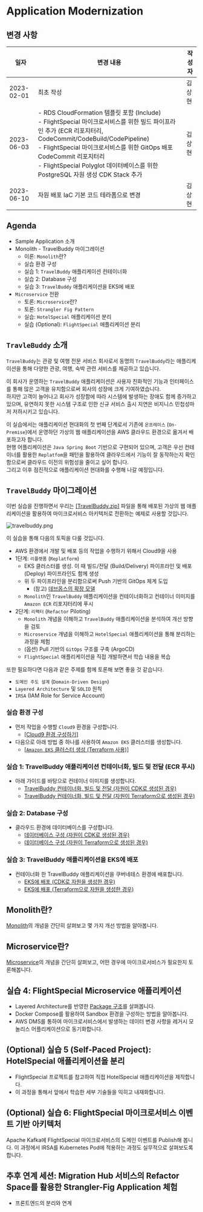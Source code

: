 # Application Modernization

## 변경 사항<br>
| 일자         | 변경 내용 | 작성자 |
|------------|---------------------------------------------------------------------------------------------------------------------------------------------------------------------------------------------------------------------------------------------------------------|-----|
| 2023-02-01 | 최초 작성  | 김상현 |
| 2023-06-03 | - RDS CloudFormation 템플릿 포함 (Include)<br/>- FlightSpecial 마이크로서비스를 위한 빌드 파이프라인 추가 (ECR 리포지터리, CodeCommit/CodeBuild/CodePipeline)<br/>- FlightSpecial 마이크로서비스를 위한 GitOps 배포 CodeCommit 리포지터리<br/>- FlightSpecial Polyglot 데이터베이스를 위한 PostgreSQL 자원 생성 CDK Stack 추가 | 김상현 |
| 2023-06-10 | 자원 배포 IaC 기본 코드 테라폼으로 변경 | 김상현 |

## Agenda

- Sample Application 소개
- Monolith - TravelBuddy 마이그레이션
  - 이론: `Monolith`란?
  - 실습 환경 구성
  - 실습 1: `TravelBuddy` 애플리케이션 컨테이너화
  - 실습 2: Database 구성
  - 실습 3: `TravelBuddy` 애플리케이션을 EKS에 배포
- `Microservice` 전환
  - 토론: `Microservice`란?
  - 토론: `Strangler Fig Pattern`
  - 실습: `HotelSpecial` 애플리케이션 분리
  - 실습 (Optional): `FlightSpecial` 애플리케이션 분리

## ```TravleBuddy``` 소개
`TravelBuddy`는 관광 및 여행 전문 서비스 회사로서 동명의 `TravelBuddy`라는 애플리케이션을 통해 다양한 관광, 여행, 숙박 관련 서비스를 제공하고 있습니다.<br>

이 회사가 운영하는 `TravelBuddy` 애플리케이션은 사용자 친화적인 기능과 인터페이스를 통해 많은 고객을 유치함으로써 회사의 성장에 크게 기여하였습니다.<br>
하지만 고객이 늘어나고 회사가 성장함에 따라 시스템에 발생하는 장애도 함께 증가하고 있으며, 유연하지 못한 시스템 구조로 인한 신규 서비스 출시 지연은 비지니스 민첩성마저 저하시키고 있습니다.<br>

이 실습에서는 애플리케이션 현대화의 첫 번째 단계로서 기존에 `온프레미스` (`On-Premise`)에서 운영하던 가상의 웹 애플리케이션을 AWS 클라우드 환경으로 옮겨서 배포하고자 합니다.<br>
현행 어플리케이션은 `Java Spring Boot` 기반으로 구현되어 있으며, 고객은 우선 컨테이너를 활용한 `Replatfom`을 패턴을 활용하여 클라우드에서 기능이 잘 동작하는지 확인함으로써 클라우드 이전의 위험성을 줄이고 싶어 합니다.<br>
그리고 이후 점진적으로 애플리케이션 현대화를 수행해 나갈 예정입니다.

## `TravelBuddy` 마이그레이션
이번 실습을 진행하면서 우리는 [[TravelBuddy.zip]](prepare/TravelBuddy.zip) 파일을 통해 배포된 가상의 웹 애플리케이션을 활용하여 마이크로서비스 아키텍처로 전환하는 예제로 사용할 것입니다.

![travelbuddy.png](./docs/assets/travelbuddy.png)

이 실습을 통해 다음의 토픽을 다룰 것입니다.
- AWS 환경에서 개발 및 배포 등의 작업을 수행하기 위해서 Cloud9을 사용
- 1단계: `리플랫폼` (`Replatform`)
  - EKS 클러스터를 생성. 이 때 빌드/전달 (Build/Delivery) 파이프라인 및 배포 (Deploy) 파이프라인도 함께 생성
  - 위 두 파이프라인을 분리함으로써 Push 기반의 GitOps 체계 도입
    - (참고) [데브옵스의 확장 모델](https://www.samsungsds.com/kr/insights/gitops.html)
  - `Monolith`인 `TravelBuddy` 애플리케이션을 컨테이너화하고 컨테이너 이미지를 `Amazon ECR` 리포지터리에 푸시
- 2단계: `리팩터` (`Refactor` Piloting)
  - `Monolith` 개념을 이해하고 `TravelBuddy` 애플리케이션을 분석하여 개선 방향을 검토
  - `Microservice` 개념을 이해하고 `HotelSpecial` 애플리케이션을 통해 분리하는 과정을 체험
  - (옵션) Pull 기반의 `GitOps` 구조를 구축 (ArgoCD)
  - `FlightSpecial` 애플리케이션을 직접 개발하면서 학습 내용을 복습

또한 필요하다면 다음과 같은 주제를 함께 토론해 보면 좋을 것 같습니다.<br>
- `도메인 주도 설계` (`Domain-Driven Design`)
- `Layered Architecture` 및 `SOLID` 원칙
- `IRSA` (IAM Role for Service Account)

### 실습 환경 구성
- 먼저 작업을 수행할 `Cloud9` 환경을 구성합니다.
  - [[Cloud9 환경 구성하기]](./docs/cloud9-latest.md)
- 다음으로 아래 방법 중 하나를 사용하여 `Amazon EKS` 클러스터를 생성합니다.
  - [[`Amazon EKS` 클러스터 생성 (Terraform 사용)]](./docs/eks-cluster-terraform.md)

### 실습 1: TravelBuddy 애플리케이션 컨테이너화, 빌드 및 전달 (ECR 푸시)

- 아래 가이드를 바탕으로 컨테이너 이미지를 생성합니다.
  - [TravelBuddy 컨테이너화, 빌드 및 전달 (자원이 CDK로 생성된 경우)](./docs/containerize.md) 
  - [TravelBuddy 컨테이너화, 빌드 및 전달 (자원이 Terraform으로 생성된 경우)](./docs/containerize-terraform.md) 

### 실습 2: Database 구성

- 클라우드 환경에 데이터베이스를 구성합니다.
  - [데이터베이스 구성 (자원이 CDK로 생성된 경우)](./docs/database.md)
  - [데이터베이스 구성 (자원이 Terraform으로 생성된 경우)](./docs/database-terraform.md)

### 실습 3: TravelBuddy 애플리케이션을 EKS에 배포

- 컨테이너화 한 TravelBuddy 애플리케이션을 쿠버네테스 환경에 배포합니다.
  -  [EKS에 배포 (CDK로 자원을 생성한 경우)](./docs/deploy.md)
  -  [EKS에 배포 (Terraform으로 자원을 생성한 경우)](./docs/deploy-terraform.md)

## Monolith란?

[Monolith](./docs/monolith.md)의 개념을 간단히 살펴보고 몇 가지 개선 방법을 알아봅니다.

## Microservice란?

[Microservice](./docs/microservices.md)의 개념을 간단히 살펴보고, 어떤 경우에 마이크로서비스가 필요한지 토론해봅니다.

## 실습 4: FlightSpecial Microservice 애플리케이션

- Layered Architecture를 반영한 [Package 구조](./docs/package.md)를 살펴봅니다.
- Docker Compose를 활용하여 Sandbox 환경을 구성하는 방법을 알아봅니다.
- AWS DMS를 통하여 마이크로서비스에서 발생하는 데이터 변경 사항을 레거시 모놀리스 어플리케이션으로 동기화합니다.

## (Optional) 실습 5 (Self-Paced Project): HotelSpecial 애플리케이션을 분리
- FlightSpecial 프로젝트를 참고하여 직접 HotelSpecial 애플리케이션을 제작합니다.
- 이 과정을 통해서 앞에서 학습한 세부 기술들을 익히고 내재화합니다.

## (Optional) 실습 6: FlightSpecial 마이크로서비스 이벤트 기반 아키텍처
Apache Kafka에 FlightSpecial 마이크로서비스의 도메인 이벤트를 Publish해 봅니다. 이 과정에서 IRSA를 Kubernetes Pod에 적용하는 과정도 실무적으로 살펴보도록 합니다.

## 추후 연계 세션: Migration Hub 서비스의 Refactor Space를 활용한 Strangler-Fig Application 체험
- 프론트엔드의 분리와 연계
